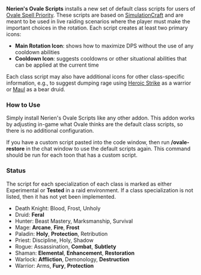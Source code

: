 **Nerien's Ovale Scripts** installs a new set of default class scripts for users of [Ovale Spell Priority](http://www.curse.com/addons/wow/ovale).  These scripts are based on [SimulationCraft](http://code.google.com/p/simulationcraft/) and are meant to be used in live raiding scenarios where the player must make the important choices in the rotation.  Each script creates at least two primary icons:

- **Main Rotation Icon**: shows how to maximize DPS without the use of any cooldown abilities
- **Cooldown Icon**: suggests cooldowns or other situational abilities that can be applied at the current time

Each class script may also have additional icons for other class-specific information, e.g., to suggest dumping rage using [Heroic Strike](http://www.wowhead.com/spell=78) as a warrior or [Maul](http://www.wowhead.com/spell=6807) as a bear druid.

### How to Use ###

Simply install Nerien's Ovale Scripts like any other addon.  This addon works by adjusting in-game what Ovale thinks are the default class scripts, so there is no additional configuration.

If you have a custom script pasted into the code window, then run **/ovale-restore** in the chat window to use the default scripts again.  This command should be run for each toon that has a custom script.

### Status ###

The script for each specialization of each class is marked as either Experimental or **Tested** in a raid environment.  If a class specialization is not listed, then it has not yet been implemented.

- Death Knight: Blood, Frost, Unholy
- Druid: **Feral**
- Hunter: Beast Mastery, Marksmanship, Survival
- Mage: **Arcane**, **Fire**, **Frost**
- Paladin: **Holy**, **Protection**, Retribution
- Priest: Discipline, Holy, Shadow
- Rogue: Assassination, **Combat**, **Subtlety**
- Shaman: **Elemental**, **Enhancement**, **Restoration**
- Warlock: **Affliction**, Demonology, **Destruction**
- Warrior: Arms, **Fury**, **Protection**
